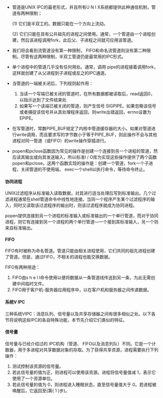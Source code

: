 * 管道是UNIX IPC的最老形式，并且所有U N I X系统都提供此种通信机制，管道有两种限制；

  (1) 它们是半双工的。数据只能在一个方向上流动。

  (2) 它们只能在具有公共祖先的进程之间使用。通常，一个管道由一个进程创建，然后该进程调用fork，此后父、子进程之间就可应用该管道。

* 我们将会看到流管道没有第一种限制， FIFO和命名流管道则没有第二种限制。尽管有这两种限制，半双工管道仍是最常用的IPC形式。

* 单个进程中的管道几乎没有任何用处。通常，调用 pipe的进程接着调用fork，这样就创建了从父进程到子进程或反之的IPC通道。

* 当管道的一端被关闭后，下列规则起作用：

  1.  当读一个写端已被关闭的管道时，在所有数据都被读取后，read返回0，以指示达到了文件结束处.
  2.  如果写一个读端已被关闭的管道，则产生信号 SIGPIPE。如果忽略该信号或者捕捉该信号并从其处理程序返回，则write出错返回，errno设置为EPIPE。

* 在写管道时，常数PIPE_BUF规定了内核中管道缓存器的大小。如果对管道进行write调用，而且要求写的字节数小于等于PIPE_BUF，则此操作不会与其他进程对同一管道（或FIFO）的write操作穿插进行。

* popen和pclose函数因为常见的操作是创建一个连接到另一个进程的管道，然后读其输出或向其发送输入，所以标准I / O库为实现这些操作提供了两个函数 popen和pclose。这两个函数实现的操作是：创建一个管道，fork一个子进程，关闭管道的不使用端， exec一个shell以执行命令，等待命令终止。

#### 协同进程

UNIX过滤程序从标准输入读取数据，对其进行适当处理后写到标准输出。几个过滤进程通常在shell管道命令中线性地连接。当同一个程序产生某个过滤程序的输入，同时又读取该过滤程序的输出时，则该过滤程序就成为协同进程。

popen提供连接到另一个进程的标准输入或标准输出的一个单行管道，而对于协同进程，则它有连接到另一个进程的两个单行管道—一个接到其标准输入，另一个则来自标准输出。

#### FIFO

FIFO有时被称为命名管道。管道只能由相关进程使用，它们共同的祖先进程创建了管道。但是，通过FIFO，不相关的进程也能交换数据。

FIFO有两种用途：

1. FIFO由s h e l l命令使用以便将数据从一条管道线传送到另一条，为此无需创建中间临时文件。
2. FIFO用于客户机-服务器应用程序中，以在客户机和服务器之间传递数据。

#### 系统V IPC

三种系统VIPC：消息队列、信号量以及共享存储器之间有很多相似之处。以下各节将说明这些IPC的各自特殊功能，本节先介绍它们类似的特征。

#### 信号量

信号量与已经介绍过的 IPC机构（管道、 FIFO以及消息列队）不同。它是一个计数器，用于多进程对共享数据对象的存取。为了获得共享资源，进程需要执行下列操作：

1. 测试控制该资源的信号量。
2. 若此信号量的值为正，则进程可以使用该资源。进程将信号量值减 1，表示它使用了一个资源单位。
3. 若此信号量的值为 0，则进程进入睡眠状态，直至信号量值大于 0。若进程被唤醒后，它返回至(第( 1 )步)。



